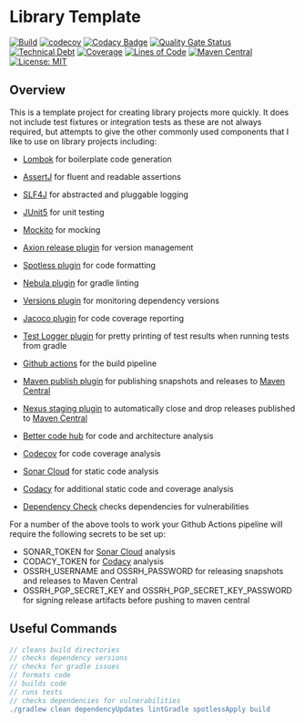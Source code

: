 # Library Template

[![Build](https://github.com/michaelruocco/pdf-redact/workflows/pipeline/badge.svg)](https://github.com/michaelruocco/pdf-redact/actions)
[![codecov](https://codecov.io/gh/michaelruocco/pdf-redact/branch/master/graph/badge.svg?token=FWDNP534O7)](https://codecov.io/gh/michaelruocco/pdf-redact)
[![Codacy Badge](https://app.codacy.com/project/badge/Grade/272889cf707b4dcb90bf451392530794)](https://www.codacy.com/gh/michaelruocco/pdf-redact/dashboard?utm_source=github.com&amp;utm_medium=referral&amp;utm_content=michaelruocco/pdf-redact&amp;utm_campaign=Badge_Grade)
[![Quality Gate Status](https://sonarcloud.io/api/project_badges/measure?project=michaelruocco_pdf-redact&metric=alert_status)](https://sonarcloud.io/dashboard?id=michaelruocco_pdf-redact)
[![Technical Debt](https://sonarcloud.io/api/project_badges/measure?project=michaelruocco_pdf-redact&metric=sqale_index)](https://sonarcloud.io/dashboard?id=michaelruocco_pdf-redact)
[![Coverage](https://sonarcloud.io/api/project_badges/measure?project=michaelruocco_pdf-redact&metric=coverage)](https://sonarcloud.io/dashboard?id=michaelruocco_pdf-redact)
[![Lines of Code](https://sonarcloud.io/api/project_badges/measure?project=michaelruocco_pdf-redact&metric=ncloc)](https://sonarcloud.io/dashboard?id=michaelruocco_pdf-redact)
[![Maven Central](https://img.shields.io/maven-central/v/com.github.michaelruocco/pdf-redact.svg?label=Maven%20Central)](https://search.maven.org/search?q=g:%22com.github.michaelruocco%22%20AND%20a:%22pdf-redact%22)
[![License: MIT](https://img.shields.io/badge/License-MIT-yellow.svg)](https://opensource.org/licenses/MIT)

## Overview

This is a template project for creating library projects more quickly. It does not include test
fixtures or integration tests as these are not always required, but attempts to give the other
commonly used components that I like to use on library projects including:

*   [Lombok](https://projectlombok.org/) for boilerplate code generation

*   [AssertJ](https://joel-costigliola.github.io/assertj/) for fluent and readable assertions

*   [SLF4J](http://www.slf4j.org/) for abstracted and pluggable logging

*   [JUnit5](https://junit.org/junit5/) for unit testing

*   [Mockito](https://site.mockito.org/) for mocking

*   [Axion release plugin](https://github.com/allegro/axion-release-plugin) for version management

*   [Spotless plugin](https://github.com/diffplug/spotless/tree/main/plugin-gradle) for code formatting

*   [Nebula plugin](https://github.com/nebula-plugins/gradle-lint-plugin) for gradle linting

*   [Versions plugin](https://github.com/ben-manes/gradle-versions-plugin) for monitoring dependency versions

*   [Jacoco plugin](https://docs.gradle.org/current/userguide/jacoco_plugin.html) for code coverage reporting

*   [Test Logger plugin](https://plugins.gradle.org/plugin/com.adarshr.test-logger) for pretty printing of test
    results when running tests from gradle
    
*   [Github actions](https://github.com/actions) for the build pipeline

*   [Maven publish plugin](https://docs.gradle.org/current/userguide/publishing_maven.html) for publishing snapshots
    and releases to [Maven Central](https://search.maven.org/)
    
*   [Nexus staging plugin](https://github.com/Codearte/gradle-nexus-staging-plugin) to automatically close and drop
    releases published to [Maven Central](https://search.maven.org/)

*   [Better code hub](https://bettercodehub.com/) for code and architecture analysis

*   [Codecov](https://codecov.io/) for code coverage analysis

*   [Sonar Cloud](https://sonarcloud.io/) for static code analysis 

*   [Codacy](https://www.codacy.com/) for additional static code and coverage analysis
 
*   [Dependency Check](https://jeremylong.github.io/DependencyCheck/dependency-check-gradle/) checks dependencies for
    vulnerabilities

For a number of the above tools to work your Github Actions pipeline will require the
following secrets to be set up:

*   SONAR_TOKEN for [Sonar Cloud](https://sonarcloud.io/) analysis
*   CODACY_TOKEN for [Codacy](https://www.codacy.com/) analysis
*   OSSRH_USERNAME and OSSRH_PASSWORD for releasing snapshots and releases to Maven Central
*   OSSRH_PGP_SECRET_KEY and OSSRH_PGP_SECRET_KEY_PASSWORD for signing release artifacts before pushing to maven central

## Useful Commands

```gradle
// cleans build directories
// checks dependency versions
// checks for gradle issues
// formats code
// builds code
// runs tests
// checks dependencies for vulnerabilities
./gradlew clean dependencyUpdates lintGradle spotlessApply build
```